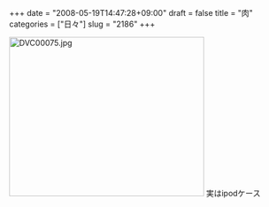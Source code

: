 +++
date = "2008-05-19T14:47:28+09:00"
draft = false
title = "肉"
categories = ["日々"]
slug = "2186"
+++

<img alt="DVC00075.jpg" class="pict" height="288" src="http://ieiriblog.img.jugem.jp/20080519_455200.jpg" width="352" />
実はipodケース
